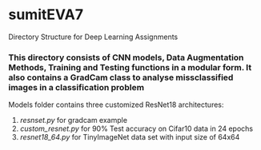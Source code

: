 # sumitEVA7
Directory Structure for Deep Learning Assignments
### This directory consists of CNN models, Data Augmentation Methods, Training and Testing functions in a modular form. It also contains a GradCam class to analyse missclassified images in a classification problem ###

Models folder contains three customized ResNet18 architectures:
1. *resnset.py* for gradcam example
2. *custom_resnet.py* for 90% Test accuracy on Cifar10 data in 24 epochs
3. *resnet18_64.py* for TinyImageNet data set with input size of 64x64
